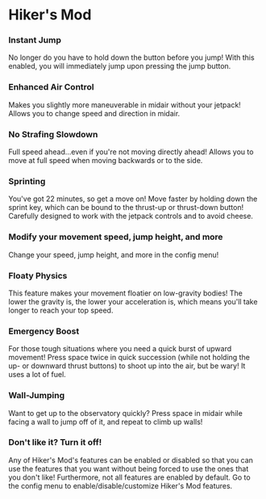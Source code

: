 # Hiker's Mod
### Instant Jump
No longer do you have to hold down the button before you jump! With this enabled, you will immediately jump upon pressing the jump button.

### Enhanced Air Control
Makes you slightly more maneuverable in midair without your jetpack! Allows you to change speed and direction in midair.

### No Strafing Slowdown
Full speed ahead...even if you're not moving directly ahead! Allows you to move at full speed when moving backwards or to the side.

### Sprinting
You've got 22 minutes, so get a move on! Move faster by holding down the sprint key, which can be bound to the thrust-up or thrust-down button! Carefully designed to work with the jetpack controls and to avoid cheese.

### Modify your movement speed, jump height, and more
Change your speed, jump height, and more in the config menu!

### Floaty Physics
This feature makes your movement floatier on low-gravity bodies! The lower the gravity is, the lower your acceleration is, which means you'll take longer to reach your top speed.

### Emergency Boost
For those tough situations where you need a quick burst of upward movement! Press space twice in quick succession (while not holding the up- or downward thrust buttons) to shoot up into the air, but be wary! It uses a lot of fuel.

### Wall-Jumping
Want to get up to the observatory quickly? Press space in midair while facing a wall to jump off of it, and repeat to climb up walls!

### Don't like it? Turn it off!
Any of Hiker's Mod's features can be enabled or disabled so that you can use the features that you want without being forced to use the ones that you don't like! Furthermore, not all features are enabled by default. Go to the config menu to enable/disable/customize Hiker's Mod features.
